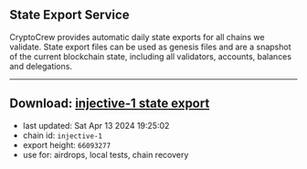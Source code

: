 ## State Export Service
CryptoCrew provides automatic daily state exports for all chains we validate. State export files can be used as genesis files and are a snapshot of the current blockchain state, including all validators, accounts, balances and delegations.

---
**Download: [injective-1 state export](https://dl-eu2.ccvalidators.com/SERVICE/injective/injective-1_export_66093277.json)**
---

- last updated: Sat Apr 13 2024 19:25:02
- chain id: `injective-1`
- export height: `66093277`
- use for: airdrops, local tests, chain recovery

